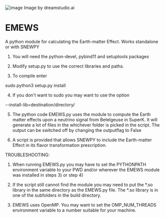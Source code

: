 ![image](https://github.com/SNEWS2/EMEWS/assets/44247426/e73b1dbc-67b4-4b9f-998f-ee55c9fdb151)
Image by dreamstudio.ai


# EMEWS
A python module for calculating the Earth-matter Effect. Works standalone or with SNEWPY

1) You will need the python-devel, pybind11 and setuptools packages

2) Modify setup.py to use the correct libraries and paths. 

3) To compile enter 

sudo python3 setup.py install 

4) If you don't want to sudo you may want to use the option

--install-lib=destination/directory/

5) The python code EMEWS.py uses the module to compute the Earth matter effects upon a neutrino signal
   from Betelgeuse in SuperK. It will generate a lot of files in the whichever folder is picked
   in the script. The output can be switched off by changing the outputflag to False

6) A script is provided that allows SNEWPY to include the Earth-matter Effect in its flavor transformation
   prescription. 

TROUBLESHOOTING:

1) When running EMEWS.py you may have to set the PYTHONPATH environment variable to your PWD
   and/or wherever the EMEWS module was installed in steps 3) or step 4)

2) If the script still cannot find the module you may need to put the *.so library in the same directory
   as the EMEWS.py file. The *.so library is in one of the subfolders in the build directory. 

3) EMEWS uses OpenMP. You may want to set the OMP_NUM_THREADS environment variable to a number suitable for your machine.


